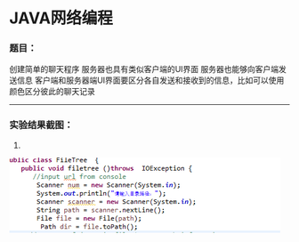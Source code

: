 # JAVA网络编程

### 题目：

创建简单的聊天程序
服务器也具有类似客户端的UI界面
服务器也能够向客户端发送信息
客户端和服务器端UI界面要区分各自发送和接收到的信息，比如可以使用颜色区分彼此的聊天记录

------------------
 ### 实验结果截图：
1.  
![](http://github.com/123012013021/javaSpace/blob/master/IOstream/img/11.png)

